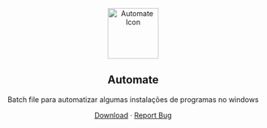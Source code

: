 <p align="center">
 <img width="100px" src="https://imgur.com/xOiUwCv.jpg" align="center" alt="Automate Icon"/>
 <h2 align="center">Automate</h2>
 <p align="center">Batch file para automatizar algumas instalações de programas no windows</p>
</p>

<p align="center">
    <a href="https://github.com/ylJeferson/automate">Download</a>
    ·
    <a href="https://github.com/ylJeferson/automate/issues/new/choose">Report Bug</a>
  </p>
<!-- <p align="center">Love the project? Please consider <a href="https://www.paypal.me/yljeferson">donating</a> to help it improve! -->
